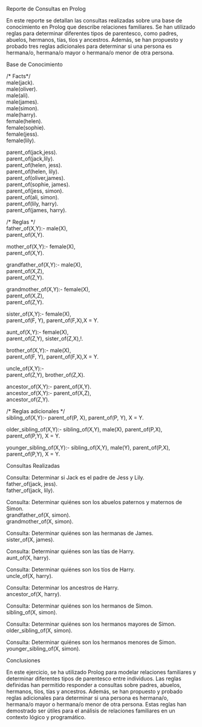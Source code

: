 Reporte de Consultas en Prolog <br> 

En este reporte se detallan las consultas realizadas sobre una base de conocimiento en Prolog que describe relaciones familiares. Se han utilizado reglas para determinar diferentes tipos de parentesco, como padres, abuelos, hermanos, tías, tíos y ancestros. Además, se han propuesto y probado tres reglas adicionales para determinar si una persona es hermana/o, hermana/o mayor o hermana/o menor de otra persona.<br> 

Base de Conocimiento<br> 

/* Facts*/<br> 
male(jack).<br> 
male(oliver).<br> 
male(ali).<br> 
male(james).<br> 
male(simon).<br> 
male(harry).<br> 
female(helen).<br> 
female(sophie).<br> 
female(jess).<br> 
female(lily).<br> 

parent_of(jack,jess).<br> 
parent_of(jack,lily).<br> 
parent_of(helen, jess).<br> 
parent_of(helen, lily).<br> 
parent_of(oliver,james).<br> 
parent_of(sophie, james).<br> 
parent_of(jess, simon).<br> 
parent_of(ali, simon).<br> 
parent_of(lily, harry).<br> 
parent_of(james, harry).<br> 

/* Reglas */<br> 
father_of(X,Y):- male(X),<br> 
    parent_of(X,Y).<br> 

mother_of(X,Y):- female(X),<br> 
    parent_of(X,Y).<br> 

grandfather_of(X,Y):- male(X),<br> 
    parent_of(X,Z),<br> 
    parent_of(Z,Y).<br> 

grandmother_of(X,Y):- female(X),<br> 
    parent_of(X,Z),<br> 
    parent_of(Z,Y).<br> 

sister_of(X,Y):- female(X),<br> 
    parent_of(F, Y), parent_of(F,X),X \= Y.<br> 

aunt_of(X,Y):- female(X),<br> 
    parent_of(Z,Y), sister_of(Z,X),!.<br> 

brother_of(X,Y):- male(X),<br> 
    parent_of(F, Y), parent_of(F,X),X \= Y.<br> 

uncle_of(X,Y):-<br> 
    parent_of(Z,Y), brother_of(Z,X).<br> 

ancestor_of(X,Y):- parent_of(X,Y).<br> 
ancestor_of(X,Y):- parent_of(X,Z),<br> 
    ancestor_of(Z,Y).<br> 

/* Reglas adicionales */<br> 
sibling_of(X,Y):- parent_of(P, X), parent_of(P, Y), X \= Y.<br> 

older_sibling_of(X,Y):- sibling_of(X,Y), male(X), parent_of(P,X), parent_of(P,Y), X \= Y.<br> 

younger_sibling_of(X,Y):- sibling_of(X,Y), male(Y), parent_of(P,X), parent_of(P,Y), X \= Y.<br> 

Consultas Realizadas<br> 

Consulta: Determinar si Jack es el padre de Jess y Lily.<br> 
father_of(jack, jess).<br> 
father_of(jack, lily).<br> 

Consulta: Determinar quiénes son los abuelos paternos y maternos de Simon.<br> 
grandfather_of(X, simon).<br> 
grandmother_of(X, simon).<br> 

Consulta: Determinar quiénes son las hermanas de James.<br> 
sister_of(X, james).<br> 

Consulta: Determinar quiénes son las tías de Harry.<br> 
aunt_of(X, harry).<br> 

Consulta: Determinar quiénes son los tíos de Harry.<br> 
uncle_of(X, harry).<br> 

Consulta: Determinar los ancestros de Harry.<br> 
ancestor_of(X, harry).<br> 

Consulta: Determinar quiénes son los hermanos de Simon.<br> 
sibling_of(X, simon).<br> 

Consulta: Determinar quiénes son los hermanos mayores de Simon.<br> 
older_sibling_of(X, simon).<br> 

Consulta: Determinar quiénes son los hermanos menores de Simon.<br> 
younger_sibling_of(X, simon).<br> 

Conclusiones<br> 

En este ejercicio, se ha utilizado Prolog para modelar relaciones familiares y determinar diferentes tipos de parentesco entre individuos. Las reglas definidas han permitido responder a consultas sobre padres, abuelos, hermanos, tíos, tías y ancestros. Además, se han propuesto y probado reglas adicionales para determinar si una persona es hermana/o, hermana/o mayor o hermana/o menor de otra persona. Estas reglas han demostrado ser útiles para el análisis de relaciones familiares en un contexto lógico y programático.<br> 
